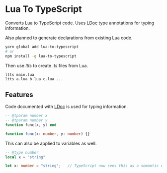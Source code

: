 # Lua To TypeScript

Converts Lua to TypeScript code. Uses [LDoc](https://stevedonovan.github.io/ldoc/) type annotations for typing information.

Also planned to generate declarations from existing Lua code.

```sh
yarn global add lua-to-typescript
# or
npm install -g lua-to-typescript
```

Then use _ltts_ to create _.ts_ files from Lua.

```sh
ltts main.lua
ltts a.lua b.lua c.lua ...
```

## Features

Code documented with [LDoc](https://stevedonovan.github.io/ldoc/) is used for typing information.

```lua
-- @tparam number x
-- @tparam number y
function func(x, y) end
```

```ts
function func(x: number, y: number) {}
```

This can also be applied to variables as well.

```lua
-- @type number
local x = "string"
```

```ts
let x: number = "string";   // TypeScript now sees this as a semantic error
```